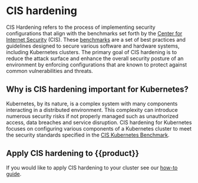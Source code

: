 # CIS hardening

CIS Hardening refers to the process of implementing security configurations that
align with the benchmarks set forth by the [Center for Internet Security] (CIS).
These [benchmarks] are a set of best practices and guidelines designed to secure
various software and hardware systems, including Kubernetes clusters. The
primary goal of CIS hardening is to reduce the attack surface and enhance the
overall security posture of an environment by enforcing configurations that are
known to protect against common vulnerabilities and threats.

## Why is CIS hardening important for Kubernetes?

Kubernetes, by its nature, is a complex system with many components interacting
in a distributed environment. This complexity can introduce numerous security
risks if not properly managed such as unauthorized access, data breaches and
service disruption. CIS hardening for Kubernetes focuses on configuring various
components of a Kubernetes cluster to meet the security standards specified in
the [CIS Kubernetes Benchmark].

## Apply CIS hardening to {{product}}

If you would like to apply CIS hardening to your cluster see our [how-to guide].

<!-- LINKS -->
[benchmarks]: https://www.cisecurity.org/cis-benchmarks
[Center for Internet Security]: https://www.cisecurity.org/
[CIS Kubernetes Benchmark]: https://www.cisecurity.org/benchmark/kubernetes
[how-to guide]: /snap/howto/security/cis-assessment.md
